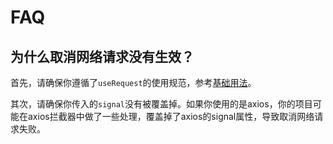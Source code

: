 # FAQ
## 为什么取消网络请求没有生效？
首先，请确保你遵循了`useRequest`的使用规范，参考[基础用法](/document/basic.md)。

其次，请确保你传入的`signal`没有被覆盖掉。如果你使用的是axios，你的项目可能在axios拦截器中做了一些处理，覆盖掉了axios的signal属性，导致取消网络请求失败。
